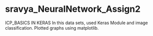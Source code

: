# sravya_NeuralNetwork_Assign2

ICP_BASICS IN KERAS In this data sets, used Keras Module and image classification. Plotted graphs using matplotlib.
